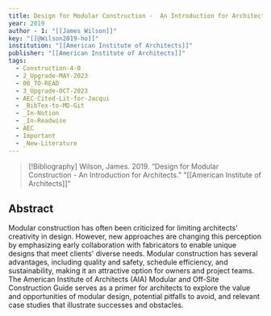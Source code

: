 ```yaml
---
title: Design for Modular Construction -  An Introduction for Architects
year: 2019
author - 1: "[[James Wilson]]"
key: "[[@Wilson2019-ho]]"
institution: "[[American Institute of Architects]]"
publisher: "[[American Institute of Architects]]"
tags:
  - Construction-4-0
  - 2_Upgrade-MAY-2023
  - 00_TO-READ
  - 3_Upgrade-OCT-2023
  - AEC-Cited-Lit-for-Jacqui
  - _BibTex-to-MD-Git
  - _In-Notion
  - _In-Readwise
  - AEC
  - Important
  - _New-Literature
---
```


> [!Bibliography]
> Wilson, James. 2019. “Design for Modular Construction -  An Introduction for Architects.” "[[American Institute of Architects]]"

## Abstract
Modular construction has often been criticized for limiting architects' creativity in design. However, new approaches are changing this perception by emphasizing early collaboration with fabricators to enable unique designs that meet clients' diverse needs. Modular construction has several advantages, including quality and safety, schedule efficiency, and sustainability, making it an attractive option for owners and project teams. The American Institute of Architects (AIA) Modular and Off-Site Construction Guide serves as a primer for architects to explore the value and opportunities of modular design, potential pitfalls to avoid, and relevant case studies that illustrate successes and obstacles.